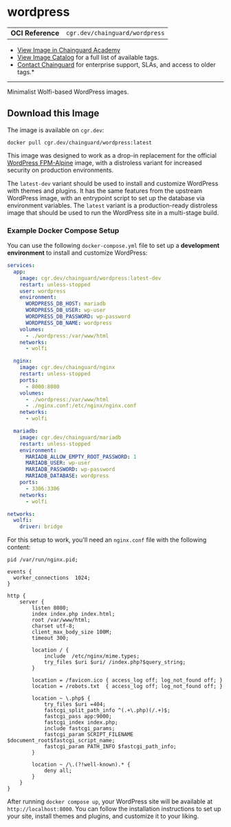 <!--monopod:start-->
# wordpress
| | |
| - | - |
| **OCI Reference** | `cgr.dev/chainguard/wordpress` |


* [View Image in Chainguard Academy](https://edu.chainguard.dev/chainguard/chainguard-images/reference/wordpress/overview/)
* [View Image Catalog](https://console.enforce.dev/images/catalog) for a full list of available tags.
* [Contact Chainguard](https://www.chainguard.dev/chainguard-images) for enterprise support, SLAs, and access to older tags.*

---
<!--monopod:end-->

<!--overview:start-->
Minimalist Wolfi-based WordPress images.
<!--overview:end-->

<!--getting:start-->
## Download this Image
The image is available on `cgr.dev`:

```
docker pull cgr.dev/chainguard/wordpress:latest
```
<!--getting:end-->

<!--body:start-->
This image was designed to work as a drop-in replacement for the official [WordPress FPM-Alpine](https://hub.docker.com/_/wordpress) image, with a distroless variant for increased security on production environments. 

The `latest-dev` variant should be used to install and customize WordPress with themes and plugins. It has the same features from the upstream WordPress image, with an entrypoint script to set up the database via environment variables. The `latest` variant is a production-ready distroless image that should be used to run the WordPress site in a multi-stage build.

### Example Docker Compose Setup

You can use the following `docker-compose.yml` file to set up a **development environment** to install and customize WordPress:

```yaml
services:
  app:
    image: cgr.dev/chainguard/wordpress:latest-dev
    restart: unless-stopped
    user: wordpress
    environment:
      WORDPRESS_DB_HOST: mariadb
      WORDPRESS_DB_USER: wp-user
      WORDPRESS_DB_PASSWORD: wp-password
      WORDPRESS_DB_NAME: wordpress
    volumes:
      - ./wordpress:/var/www/html
    networks:
      - wolfi

  nginx:
    image: cgr.dev/chainguard/nginx
    restart: unless-stopped
    ports:
      - 8000:8080
    volumes:
      - ./wordpress:/var/www/html
      - ./nginx.conf:/etc/nginx/nginx.conf
    networks:
      - wolfi

  mariadb:
    image: cgr.dev/chainguard/mariadb
    restart: unless-stopped
    environment:
      MARIADB_ALLOW_EMPTY_ROOT_PASSWORD: 1
      MARIADB_USER: wp-user
      MARIADB_PASSWORD: wp-password
      MARIADB_DATABASE: wordpress
    ports:
      - 3306:3306
    networks:
      - wolfi

networks:
  wolfi:
    driver: bridge
```

For this setup to work, you'll need an `nginx.conf` file with the following content:

```nginx
pid /var/run/nginx.pid;

events {
  worker_connections  1024;
}

http {
    server {
        listen 8080;
        index index.php index.html;
        root /var/www/html;
        charset utf-8;
        client_max_body_size 100M;
        timeout 300;

        location / {
            include  /etc/nginx/mime.types;
            try_files $uri $uri/ /index.php?$query_string;
        }

        location = /favicon.ico { access_log off; log_not_found off; }
        location = /robots.txt  { access_log off; log_not_found off; }

        location ~ \.php$ {
            try_files $uri =404;
            fastcgi_split_path_info ^(.+\.php)(/.+)$;
            fastcgi_pass app:9000;
            fastcgi_index index.php;
            include fastcgi_params;
            fastcgi_param SCRIPT_FILENAME $document_root$fastcgi_script_name;
            fastcgi_param PATH_INFO $fastcgi_path_info;
        }

        location ~ /\.(?!well-known).* {
            deny all;
        }
    }
}

```

After running `docker compose up`, your WordPress site will be available at `http://localhost:8000`. You can follow the installation instructions to set up your site, install themes and plugins, and customize it to your liking.

<!--body:end-->

